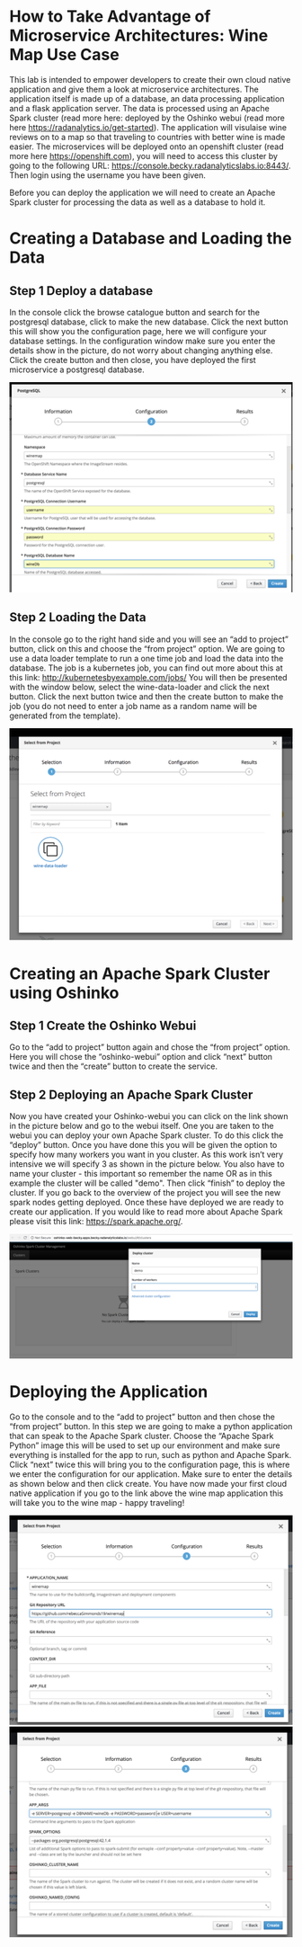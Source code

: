 # How to Take Advantage of Microservice Architectures: Wine Map Use Case

This lab is intended to empower developers to create their own cloud native application and give them a look at microservice architectures. The application itself is made up of a database, an data processing application and a flask application server. The data is processed using an Apache Spark cluster (read more here:  deployed by the Oshinko webui (read more here https://radanalytics.io/get-started). The application will visulaise wine reviews on to a map so that traveling to countries with better wine is made easier. The microservices will be deployed onto an openshift cluster (read more here https://openshift.com), you will need to access this cluster by going to the following URL: https://console.becky.radanalyticslabs.io:8443/. Then login using the username you have been given.

Before you can deploy the application we will need to create an Apache Spark cluster for processing the data as well as a database to hold it.

# Creating a Database and Loading the Data

## Step 1 Deploy a database

In the console click the browse catalogue button and search for the postgresql database, click to make the new database. Click the next button this will show you the configuration page, here we will configure your database settings. In the configuration window make sure you enter the details show in the picture, do not worry about changing anything else. Click the create button and then close, you have deployed the first microservice a postgresql database.

![datbase config](resources/database.png)

## Step 2 Loading the Data

In the console go to the right hand side and you will see an “add to project” button, click on this and choose the “from project” option. We are going to use a data loader template to run a one time job and load the data into the database. The job is a kubernetes job, you can find out more about this at this link: http://kubernetesbyexample.com/jobs/
You will then be presented with the window below, select the wine-data-loader and click the next button. Click the next button twice and then the create button to make the job (you do not need to enter a job name as a random name will be generated from the template).

![data loader](resources/data-loader.png)

# Creating an Apache Spark Cluster using Oshinko

## Step 1 Create the Oshinko Webui

Go to the “add to project” button again and chose the “from project” option. Here you will chose the “oshinko-webui” option and click “next” button twice and then the “create” button to create the service.

## Step 2 Deploying an Apache Spark Cluster

Now you have created your Oshinko-webui you can click on the link shown in the picture below and go to the webui itself. One you are taken to the webui you can deploy your own Apache Spark cluster. To do this click the “deploy” button. Once you have done this you will be given the option to specify how many workers you want in you cluster. As this work isn’t very intensive we will specify 3 as shown in the picture below. You also have to name your cluster - this important so remember the name OR as in this example the cluster will be called "demo". Then click “finish” to deploy the cluster. If you go back to the overview of the project you will see the new spark nodes getting deployed. Once these have deployed we are ready to create our application. If you would like to read more about Apache Spark please visit this link: https://spark.apache.org/.

![deploy-cluster](resources/deploy-cluster.png)

# Deploying the Application

Go to the console and to the “add to project” button and then chose the “from project” button. In this step we are going to make a python application that can speak to the Apache Spark cluster. Choose the “Apache Spark Python” image this will be used to set up our environment and make sure everything is installed for the app to run, such as python and Apache Spark. Click “next” twice this will bring you to the configuration page, this is where we enter the configuration for our application. Make sure to enter the details as shown below and then click create. You have now made your first cloud native application if you go to the link above the wine map application this will take you to the wine map - happy traveling!


![config](resources/app-config1.png)
![config](resources/app-config2.png)

